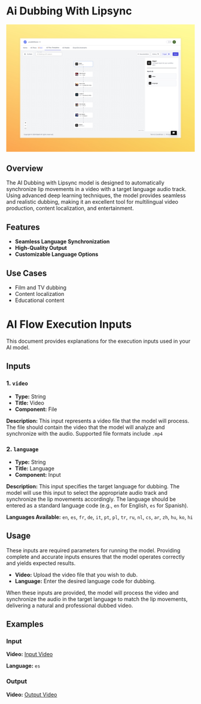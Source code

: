 
# Ai Dubbing With Lipsync

<div align="center">
    <img src="images/ai-dubbing-with-lip-sync-full.jpeg" alt="AI Dubbing with Lipsync">
</div>

## Overview

The AI Dubbing with Lipsync model is designed to automatically synchronize lip movements in a video with a target language audio track. Using advanced deep learning techniques, the model provides seamless and realistic dubbing, making it an excellent tool for multilingual video production, content localization, and entertainment.

## Features
- **Seamless Language Synchronization**
- **High-Quality Output**
- **Customizable Language Options**

## Use Cases
- Film and TV dubbing
- Content localization
- Educational content

# AI Flow Execution Inputs

This document provides explanations for the execution inputs used in your AI model.

## Inputs

### 1. `video`
- **Type:** String
- **Title:** Video
- **Component:** File

**Description:** This input represents a video file that the model will process. The file should contain the video that the model will analyze and synchronize with the audio. Supported file formats include `.mp4`

### 2. `language`
- **Type:** String
- **Title:** Language
- **Component:** Input

**Description:** This input specifies the target language for dubbing. The model will use this input to select the appropriate audio track and synchronize the lip movements accordingly. The language should be entered as a standard language code (e.g., `en` for English, `es` for Spanish).

**Languages Available:** `en`, `es`, `fr`, `de`, `it`, `pt`, `pl`, `tr`, `ru`, `nl`, `cs`, `ar`, `zh`, `hu`, `ko`, `hi`

## Usage

These inputs are required parameters for running the model. Providing complete and accurate inputs ensures that the model operates correctly and yields expected results.

- **Video:** Upload the video file that you wish to dub.
- **Language:** Enter the desired language code for dubbing.

When these inputs are provided, the model will process the video and synchronize the audio in the target language to match the lip movements, delivering a natural and professional dubbed video.

## Examples

### Input

**Video:**
[ Input Video](https://storage.googleapis.com/magicpoint/github_inputs/gu%CC%88thub-input-ai-dubbing-with-lipsync.mp4)

**Language:** `es`

### Output

**Video:**
[Output Video](https://storage.googleapis.com/magicpoint/github_outputs/github-output-ai-dubbing-with-lipsync.mp4)
